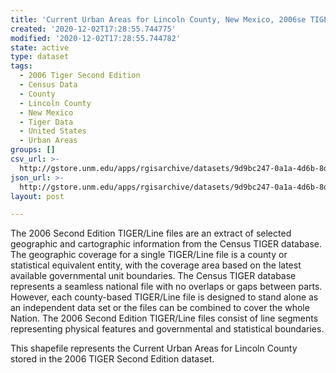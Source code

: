 ```yaml
---
title: 'Current Urban Areas for Lincoln County, New Mexico, 2006se TIGER'
created: '2020-12-02T17:28:55.744775'
modified: '2020-12-02T17:28:55.744782'
state: active
type: dataset
tags:
  - 2006 Tiger Second Edition
  - Census Data
  - County
  - Lincoln County
  - New Mexico
  - Tiger Data
  - United States
  - Urban Areas
groups: []
csv_url: >-
  http://gstore.unm.edu/apps/rgisarchive/datasets/9d9bc247-0a1a-4d6b-8d64-d2abc52d4150/tgr2006se_linc_urbcu.derived.csv
json_url: >-
  http://gstore.unm.edu/apps/rgisarchive/datasets/9d9bc247-0a1a-4d6b-8d64-d2abc52d4150/tgr2006se_linc_urbcu.derived.json
layout: post

---
```

The 2006 Second Edition TIGER/Line files are an extract of selected geographic and cartographic information from the Census TIGER database.  The geographic coverage for a single TIGER/Line file is a county or statistical equivalent entity, with the coverage area based on the latest available governmental unit boundaries. The Census TIGER database represents a seamless national file with no overlaps or gaps between parts.  However, each county-based TIGER/Line file is designed to stand alone as an independent data set or the files can be combined to cover the whole Nation.  The 2006 Second Edition  TIGER/Line files consist of line segments representing physical features and governmental and statistical boundaries.  

This shapefile represents the Current Urban Areas for Lincoln County stored in the 2006 TIGER Second Edition dataset.
